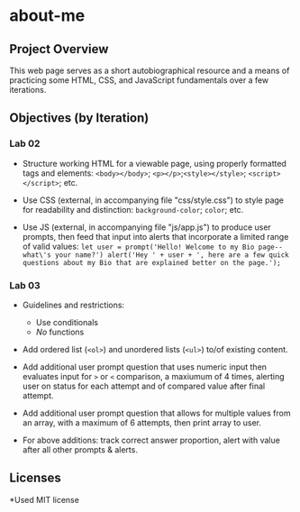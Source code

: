 # about-me

## Project Overview

This web page serves as a short autobiographical resource and a means of practicing some HTML, CSS, and JavaScript fundamentals over a few iterations.

## Objectives (by Iteration)

### Lab 02

* Structure working HTML for a viewable page, using properly formatted tags and elements:
`<body></body>`; `<p></p>`;`<style></style>`; `<script></script>`; etc.

* Use CSS (external, in accompanying file "css/style.css") to style page for readability and distinction:
`background-color`; `color`; etc.

* Use JS (external, in accompanying file "js/app.js") to produce user prompts, then feed that input into alerts that incorporate a limited range of valid values:
`let user = prompt('Hello! Welcome to my Bio page-- what\'s your name?')
  alert('Hey ' + user + ', here are a few quick questions about my Bio that are explained better on the page.');`

### Lab 03

* Guidelines and restrictions:
  * Use conditionals
  * *No* functions

* Add ordered list (`<ol>`) and unordered lists (`<ul>`) to/of existing content.

* Add additional user prompt question that uses numeric input then evaluates input for `>` or `<` comparison, a maxiumum of 4 times, alerting user on status for each attempt and of compared value after final attempt.

* Add additional user prompt question that allows for multiple values from an array, with a maximum of 6 attempts, then print array to user.

* For above additions: track correct answer proportion, alert with value after all other prompts & alerts.

## Licenses

*Used MIT license
